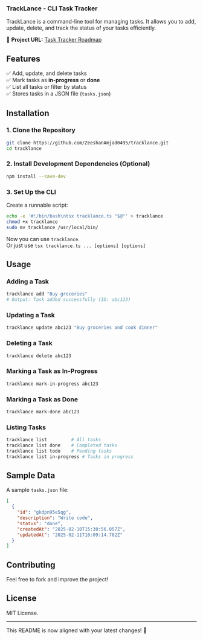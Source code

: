 ### TrackLance - CLI Task Tracker  

TrackLance is a command-line tool for managing tasks. It allows you to add, update, delete, and track the status of your tasks efficiently.  

📌 **Project URL:** [Task Tracker Roadmap](https://roadmap.sh/projects/task-tracker)  

## Features  

✅ Add, update, and delete tasks  
✅ Mark tasks as **in-progress** or **done**  
✅ List all tasks or filter by status  
✅ Stores tasks in a JSON file (`tasks.json`)  

## Installation  

### 1. Clone the Repository  

```bash
git clone https://github.com/ZeeshanAmjad0495/tracklance.git
cd tracklance
```

### 2. Install Development Dependencies (Optional)

```bash
npm install --save-dev
```

### 3. Set Up the CLI  

Create a runnable script:  

```bash
echo -e '#!/bin/bash\ntsx tracklance.ts "$@"' > tracklance
chmod +x tracklance
sudo mv tracklance /usr/local/bin/
```
Now you can use `tracklance`.  
Or just use `tsx tracklance.ts ... [options] [options]`

## Usage  

### Adding a Task  

```bash
tracklance add "Buy groceries"
# Output: Task added successfully (ID: abc123)
```

### Updating a Task  

```bash
tracklance update abc123 "Buy groceries and cook dinner"
```

### Deleting a Task  

```bash
tracklance delete abc123
```

### Marking a Task as In-Progress  

```bash
tracklance mark-in-progress abc123
```

### Marking a Task as Done  

```bash
tracklance mark-done abc123
```

### Listing Tasks  

```bash
tracklance list         # All tasks  
tracklance list done    # Completed tasks  
tracklance list todo    # Pending tasks  
tracklance list in-progress # Tasks in progress  
```

## Sample Data  

A sample `tasks.json` file:  

```json
[
  {
    "id": "gkdpn95e5qg",
    "description": "Write code",
    "status": "done",
    "createdAt": "2025-02-10T15:30:56.057Z",
    "updatedAt": "2025-02-11T10:09:14.782Z"
  }
]
```

## Contributing  

Feel free to fork and improve the project!  

## License  

MIT License.  

---

This README is now aligned with your latest changes! 🚀
